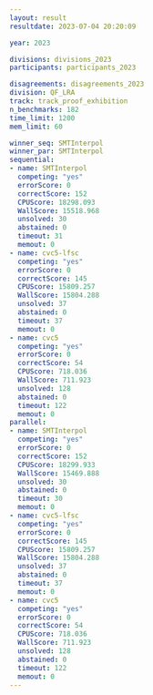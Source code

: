```yaml
---
layout: result
resultdate: 2023-07-04 20:20:09

year: 2023

divisions: divisions_2023
participants: participants_2023

disagreements: disagreements_2023
division: QF_LRA
track: track_proof_exhibition
n_benchmarks: 182
time_limit: 1200
mem_limit: 60

winner_seq: SMTInterpol
winner_par: SMTInterpol
sequential:
- name: SMTInterpol
  competing: "yes"
  errorScore: 0
  correctScore: 152
  CPUScore: 18298.093
  WallScore: 15518.968
  unsolved: 30
  abstained: 0
  timeout: 31
  memout: 0
- name: cvc5-lfsc
  competing: "yes"
  errorScore: 0
  correctScore: 145
  CPUScore: 15809.257
  WallScore: 15804.288
  unsolved: 37
  abstained: 0
  timeout: 37
  memout: 0
- name: cvc5
  competing: "yes"
  errorScore: 0
  correctScore: 54
  CPUScore: 718.036
  WallScore: 711.923
  unsolved: 128
  abstained: 0
  timeout: 122
  memout: 0
parallel:
- name: SMTInterpol
  competing: "yes"
  errorScore: 0
  correctScore: 152
  CPUScore: 18299.933
  WallScore: 15469.888
  unsolved: 30
  abstained: 0
  timeout: 30
  memout: 0
- name: cvc5-lfsc
  competing: "yes"
  errorScore: 0
  correctScore: 145
  CPUScore: 15809.257
  WallScore: 15804.288
  unsolved: 37
  abstained: 0
  timeout: 37
  memout: 0
- name: cvc5
  competing: "yes"
  errorScore: 0
  correctScore: 54
  CPUScore: 718.036
  WallScore: 711.923
  unsolved: 128
  abstained: 0
  timeout: 122
  memout: 0
---
```

